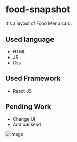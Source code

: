 # food-snapshot
It's a layout of Food Menu card. 

## Used language 
- HTML
- JS
- Css

## Used Framework
- React JS
## Pending Work
- Change UI
- Add backend

![image](https://user-images.githubusercontent.com/85276293/212244686-5f3b26bc-80ae-46ff-9a99-d773e2863281.png)
